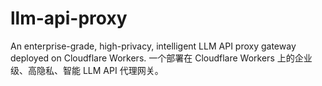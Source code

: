 # llm-api-proxy
An enterprise-grade, high-privacy, intelligent LLM API proxy gateway deployed on Cloudflare Workers. 一个部署在 Cloudflare Workers 上的企业级、高隐私、智能 LLM API 代理网关。
